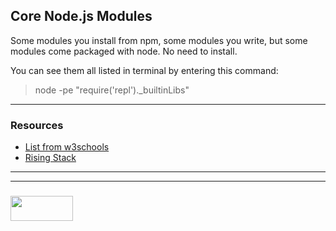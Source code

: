 ## Core Node.js Modules


Some modules you install from npm, some modules you write, but some modules come packaged with node. No need to install.

You can see them all listed in terminal by entering this command:

> node -pe "require('repl')._builtinLibs"

___

### Resources

* [List from w3schools](https://www.w3schools.com/nodejs/ref_modules.asp)
* [Rising Stack](https://blog.risingstack.com/tag/mastering-the-node-js-core-modules/)

___
___
### <a href="http://elewa.education/blog" target="_blank"><img src="https://user-images.githubusercontent.com/18554853/34921062-506450ae-f97d-11e7-875f-6feeb26ad72d.png" width="100" height="40"/></a>